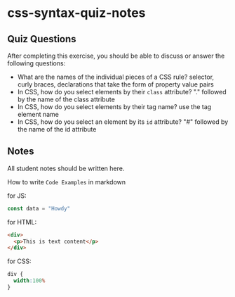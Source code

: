 # css-syntax-quiz-notes

## Quiz Questions

After completing this exercise, you should be able to discuss or answer the following questions:

- What are the names of the individual pieces of a CSS rule?
selector, curly braces, declarations that take the form of property value pairs
- In CSS, how do you select elements by their `class` attribute?
"." followed by the name of the class attribute
- In CSS, how do you select elements by their tag name?
use the tag element name
- In CSS, how do you select an element by its `id` attribute?
"#" followed by the name of the id attribute

## Notes

All student notes should be written here.


How to write `Code Examples` in markdown

for JS:
```javascript
const data = "Howdy"
```

for HTML:
```html
<div>
  <p>This is text content</p>
</div>
```

for CSS:
```css
div {
  width:100%
}
```
